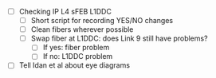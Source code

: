 - [ ] Checking IP L4 sFEB L1DDC
  - [ ] Short script for recording YES/NO changes
  - [ ] Clean fibers wherever possible
  - [ ] Swap fiber at L1DDC: does Link 9 still have problems?
    - [ ] If yes: fiber problem
    - [ ] If no: L1DDC problem
- [ ] Tell Idan et al about eye diagrams
